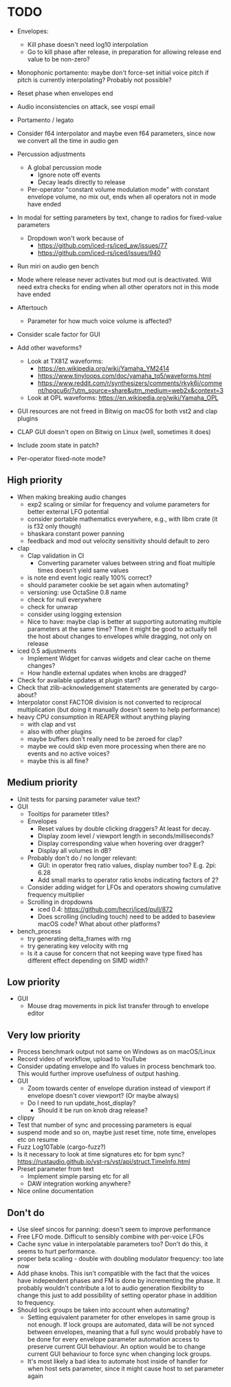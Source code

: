 # TODO

* Envelopes:
  * Kill phase doesn't need log10 interpolation
  * Go to kill phase after release, in preparation for allowing release end
    value to be non-zero?
* Monophonic portamento: maybe don't force-set initial voice pitch if pitch is
  currently interpolating? Probably not possible?

* Reset phase when envelopes end
* Audio inconsistencies on attack, see vospi email
* Portamento / legato
* Consider f64 interpolator and maybe even f64 parameters, since now we
  convert all the time in audio gen
* Percussion adjustments
  * A global percussion mode
    * Ignore note off events
    * Decay leads directly to release
  * Per-operator "constant volume modulation mode" with constant envelope
    volume, no mix out, ends when all operators not in mode have ended

* In modal for setting parameters by text, change to radios for fixed-value
  parameters
  * Dropdown won't work because of
    * https://github.com/iced-rs/iced_aw/issues/77
    * https://github.com/iced-rs/iced/issues/940
* Run miri on audio gen bench
* Mode where release never activates but mod out is deactivated. Will need
  extra checks for ending when all other operators not in this mode have ended
* Aftertouch
  * Parameter for how much voice volume is affected?
* Consider scale factor for GUI
* Add other waveforms?
  * Look at TX81Z waveforms:
    * https://en.wikipedia.org/wiki/Yamaha_YM2414
    * https://www.tinyloops.com/doc/yamaha_tq5/waveforms.html
    * https://www.reddit.com/r/synthesizers/comments/rkyk6j/comment/hpgcu6r/?utm_source=share&utm_medium=web2x&context=3
  * Look at OPL waveforms: https://en.wikipedia.org/wiki/Yamaha_OPL
* GUI resources are not freed in Bitwig on macOS for both vst2 and clap plugins
* CLAP GUI doesn't open on Bitwig on Linux (well, sometimes it does)
* Include zoom state in patch?
* Per-operator fixed-note mode?

## High priority

* When making breaking audio changes
  * exp2 scaling or similar for frequency and volume parameters for better
    external LFO potential
  * consider portable mathematics everywhere, e.g., with libm crate (it is f32
    only though)
  * bhaskara constant power panning
  * feedback and mod out velocity sensitivity should default to zero
* clap
  * Clap validation in CI
    * Converting parameter values between string and float multiple times
      doesn't yield same values
  * is note end event logic really 100% correct?
  * should parameter cookie be set again when automating?
  * versioning: use OctaSine 0.8 name
  * check for null everywhere
  * check for unwrap
  * consider using logging extension
  * Nice to have: maybe clap is better at supporting automating multiple
    parameters at the same time? Then it might be good to actually tell
    the host about changes to envelopes while dragging, not only on release
* iced 0.5 adjustments
  * Implement Widget for canvas widgets and clear cache on theme changes?
  * How handle external updates when knobs are dragged?
* Check for available updates at plugin start?
* Check that zlib-acknowledgement statements are generated by cargo-about?
* Interpolator const FACTOR division is not converted to reciprocal
  multiplication (but doing it manually doesn't seem to help
  performance)
* heavy CPU consumption in REAPER without anything playing
  * with clap and vst
  * also with other plugins
  * maybe buffers don't really need to be zeroed for clap?
  * maybe we could skip even more processing when there are no events and no
    active voices?
  * maybe this is all fine?

## Medium priority
* Unit tests for parsing parameter value text?
* GUI
  * Tooltips for parameter titles?
  * Envelopes
    * Reset values by double clicking draggers? At least for decay.
    * Display zoom level / viewport length in seconds/milliseconds?
    * Display corresponding value when hovering over dragger?
    * Display all volumes in dB?
  * Probably don't do / no longer relevant:
    * GUI: in operator freq ratio values, display number too? E.g. 2pi: 6.28
    * Add small marks to operator ratio knobs indicating factors of 2?
  * Consider adding widget for LFOs and operators showing cumulative
    frequency multiplier
  * Scrolling in dropdowns
    * iced 0.4: https://github.com/hecrj/iced/pull/872
    * Does scrolling (including touch) need to be added to baseview
      macOS code? What about other platforms?
* bench_process
  * try generating delta_frames with rng
  * try generating key velocity with rng
  * Is it a cause for concern that not keeping wave type fixed has different
    effect depending on SIMD width?

## Low priority

* GUI
  * Mouse drag movements in pick list transfer through to envelope editor

## Very low priority

* Process benchmark output not same on Windows as on macOS/Linux
* Record video of workflow, upload to YouTube
* Consider updating envelope and lfo values in process benchmark too. This
  would further improve usefulness of output hashing.
* GUI
  * Zoom towards center of envelope duration instead of viewport if
    envelope doesn't cover viewport? (Or maybe always)
  * Do I need to run update_host_display?
    * Should it be run on knob drag release?
* clippy
* Test that number of sync and processing parameters is equal
* suspend mode and so on, maybe just reset time, note time, envelopes etc on resume
* Fuzz Log10Table (cargo-fuzz?)
* Is it necessary to look at time signatures etc for bpm sync?
  https://rustaudio.github.io/vst-rs/vst/api/struct.TimeInfo.html
* Preset parameter from text
  * Implement simple parsing etc for all
  * DAW integration working anywhere?
* Nice online documentation

## Don't do

* Use sleef sincos for panning: doesn't seem to improve performance
* Free LFO mode. Difficult to sensibly combine with per-voice LFOs
* Cache sync value in interpolatable parameters too? Don't do this, it seems
  to hurt performance.
* proper beta scaling - double with doubling modulator frequency: too late now
* Add phase knobs. This isn't compatible with the fact that the voices have
  independent phases and FM is done by incrementing the phase. It probably
  wouldn't contribute a lot to audio generation flexibility to change this
  just to add possibility of setting operator phase in addition to frequency.
* Should lock groups be taken into account when automating?
  * Setting equivalent parameter for other envelopes in same group is not
    enough. If lock groups are automated, data will be not synced between
    envelopes, meaning that a full sync would probably have to be done for
    every envelope parameter automation access to preserve current GUI
    behaviour. An option would be to change current GUI behaviour to force
    sync when changing lock groups.
  * It's most likely a bad idea to automate host inside of handler for when
    host sets parameter, since it might cause host to set parameter again
